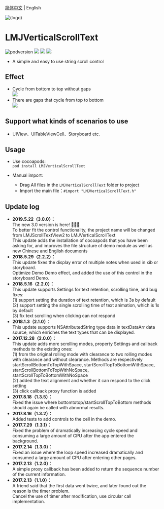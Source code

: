 [简体中文](./README.md) | English

![(logo)](https://avatars2.githubusercontent.com/u/15794032?s=460&v=4)

# LMJVerticalScrollText

![podversion](https://img.shields.io/cocoapods/v/LMJVerticalScrollText.svg?style=flat)
![](https://img.shields.io/cocoapods/p/LMJVerticalScrollText.svg?style=flat)
![](https://img.shields.io/badge/language-oc-orange.svg)
![](https://img.shields.io/cocoapods/l/LMJVerticalScrollText.svg?style=flat)

- A simple and easy to use string scroll control


## Effect
- Cycle from bottom to top without gaps             
![](https://github.com/MajorLMJ/LMJVerticalScrollText/raw/master/demo1.gif)
- There are gaps that cycle from top to bottom               
![](https://github.com/MajorLMJ/LMJVerticalScrollText/raw/master/demo2.gif)



## Support what kinds of scenarios to use
- UIView、UITableViewCell、Storyboard etc.


## Usage
 * Use cocoapods:          
`pod install LMJVerticalScrollText`

* Manual import:         
    * Drag All files in the `LMJVerticalScrollText` folder to project
    * Import the main file：`#import "LMJVerticalScrollText.h"`


## Update log
- **2019.5.22（3.0.0）：**               
The new 3.0 version is here! 🎉🎉🎉                               
To better fit the control functionality, the project name will be changed from LMJScrollTextView2 to LMJVerticalScrollText                  
This update adds the installation of cocoapods that you have been asking for, and improves the file structure of demo module as well as new Chinese and English documents                      
- **2018.5.29（2.2.2）：**                       
This update fixes the display error of multiple notes when used in xib or storyboard.                     
Optimize Demo Demo effect, and added the use of this control in the storyboard Demo.                                          
- **2018.5.16（2.2.0）：**                        
This update supports Settings for text retention, scrolling time, and bug fixes:                          
(1) support setting the duration of text retention, which is 3s by default                       
(2) support setting the single scrolling time of text animation, which is 1s by default                
(3) fix text scrolling when clicking can not respond                                       
- **2018.1.3（2.1.0）：**                 
This update supports NSAttributedString type data in textDataArr data source, which enriches the text types that can be displayed.                                       
- **2017.12.28（2.0.0）：**                                      
This update adds more scrolling modes, property Settings and callback methods to the existing ones:                     
(1) from the original rolling mode with clearance to two rolling modes with clearance and without clearance. Methods are respectively startScrollBottomToTopWithSpace, startScrollTopToBottomWithSpace, startScrollBottomToTopWithNoSpace, startScrollTopToBottomWithNoSpace                     
(2) added the text alignment and whether it can respond to the click setting                
(3) click callback proxy function is added                     
- **2017.8.18（1.3.5）：**                                    
Fixed the issue where bottomtotop/startScrollTopToBottom methods should again be called with abnormal results.                                       
- **2017.8.16（1.3.2）：**                                            
Added tests to add controls to the cell in the demo.                        
- **2017.7.29（1.3.1）：**                                                        
Fixed the problem of dramatically increasing cycle speed and consuming a large amount of CPU after the app entered the background.                              
- **2017.2.14（1.3.0）：**                          
Fixed an issue where the loop speed increased dramatically and consumed a large amount of CPU after entering other pages.        
- **2017.2.13（1.2.0）：**                                 
A simple proxy callback has been added to return the sequence number of the current information.                        
- **2017.2.13（1.1.0）：**                           
A friend said that the first data went twice, and later found out the reason is the timer problem.                   
Cancel the use of timer after modification, use circular call implementation.                           


      

                    
               
